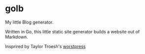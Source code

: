 # golb

My little Blog generator. 

Written in Go, this little static site generator builds a website out of Markdown. 

Insprired by Taylor Troesh's [worstpress](https://github.com/surprisetalk/worstpress)
